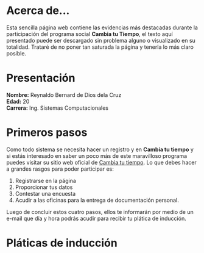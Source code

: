# Acerca de...
Esta sencilla página web contiene las evidencias más destacadas durante la participación del programa social **Cambia tu Tiempo**, el texto aquí presentado puede ser descargado sin problema alguno o visualizado en su totalidad. Trataré de no poner tan saturada la página y tenerla lo más claro posible.

# Presentación
**Nombre:** Reynaldo Bernard de Dios dela Cruz<br>
**Edad:** 20<br>
**Carrera:** Ing. Sistemas Computacionales

# Primeros pasos
Como todo sistema se necesita hacer un registro y en **Cambia tu tiempo** y si estás interesado en saber un poco más de este maravilloso programa puedes visitar su sitio web oficial de [Cambia tu tiempo](http://cambiatutiempo.mx/).
Lo que debes hacer a grandes rasgos para poder participar es:<br>
1. Registrarse en la página
2. Proporcionar tus datos
3. Contestar una encuesta
4. Acudir a las oficinas para la entrega de documentación personal.

Luego de concluir estos cuatro pasos, ellos te informarán por medio de un e-mail que día y hora podrás acudir para recibir tu plática de inducción.

# Pláticas de inducción
